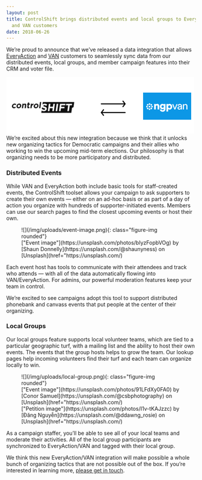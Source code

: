 ```yaml
---
layout: post
title: ControlShift brings distributed events and local groups to EveryAction
  and VAN customers
date: 2018-06-26
---
```


We’re proud to announce that we’ve released a data integration that allows [EveryAction](http://www.everyaction.com/) and [VAN](http://www.ngpvan.com/) customers to seamlessly sync data from our distributed events, local groups, and member campaign features into their CRM and voter file.

![](/img/1*E_9bWxMv7Kw4RFmXN2ewww.png)We’re excited about this new integration because we think that it unlocks new organizing tactics for Democratic campaigns and their allies who working to win the upcoming mid-term elections. Our philosophy is that organizing needs to be more participatory and distributed.

### Distributed Events

While VAN and EveryAction both include basic tools for staff-created events, the ControlShift toolset allows your campaign to ask supporters to create their own events — either on an ad-hoc basis or as part of a day of action you organize with hundreds of supporter-initiated events. Members can use our search pages to find the closest upcoming events or host their own.

<figure markdown="1">
![](/img/uploads/event-image.png){: class="figure-img rounded"}

<figcaption class="figure-caption" markdown="1">
["Event image"](https://unsplash.com/photos/bIyzFopbVOg) by [Shaun Donnelly](https://unsplash.com/@shaunyness) on [Unsplash](href="https://unsplash.com/)
</figcaption>
</figure>

Each event host has tools to communicate with their attendees and track who attends — with all of the data automatically flowing into VAN/EveryAction. For admins, our powerful moderation features keep your team in control.

We’re excited to see campaigns adopt this tool to support distributed phonebank and canvass events that put people at the center of their organizing.

### Local Groups

Our local groups feature supports local volunteer teams, which are tied to a particular geographic turf, with a mailing list and the ability to host their own events. The events that the group hosts helps to grow the team. Our lookup pages help incoming volunteers find their turf and each team can organize locally to win.

<figure markdown="1">
![](/img/uploads/local-group.png){: class="figure-img rounded"}

<figcaption class="figure-caption" markdown="1">
["Event image"](https://unsplash.com/photos/91LFdXy0FA0) by [Conor Samuel](https://unsplash.com/@csbphotography) on [Unsplash](href="https://unsplash.com/)
</figcaption>
<figcaption class="figure-caption" markdown="1">
["Petition image"](https://unsplash.com/photos/I1v-tKAJzzc) by [Đăng Nguyễn](https://unsplash.com/@ddawng_rosie) on [Unsplash](href="https://unsplash.com/)
</figcaption>
</figure>

As a campaign staffer, you’ll be able to see all of your local teams and moderate their activities. All of the local group participants are synchronized to EveryAction/VAN and tagged with their local group.

We think this new EveryAction/VAN integration will make possible a whole bunch of organizing tactics that are not possible out of the box. If you’re interested in learning more, [please get in touch](mailto:talk@controlshiftlabs.com).

